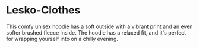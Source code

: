 # Lesko-Clothes
This comfy unisex hoodie has a soft outside with a vibrant print and an even softer brushed fleece inside. The hoodie has a relaxed fit, and it's perfect for wrapping yourself into on a chilly evening.

